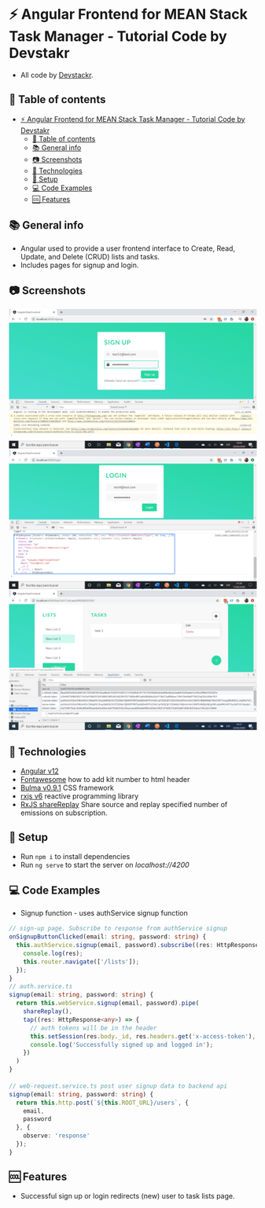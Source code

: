 # :zap: Angular Frontend for MEAN Stack Task Manager - Tutorial Code by Devstakr

* All code by [Devstackr](https://www.youtube.com/channel/UCbwsS1m4Hib6R-9F1alus_A/featured).

## :page_facing_up: Table of contents

* [:zap: Angular Frontend for MEAN Stack Task Manager - Tutorial Code by Devstakr](#zap-angular-frontend-for-mean-stack-task-manager---tutorial-code-by-devstakr)
  * [:page_facing_up: Table of contents](#page_facing_up-table-of-contents)
  * [:books: General info](#books-general-info)
  * [:camera: Screenshots](#camera-screenshots)
  * [:signal_strength: Technologies](#signal_strength-technologies)
  * [:floppy_disk: Setup](#floppy_disk-setup)
  * [:computer: Code Examples](#computer-code-examples)
  * [:cool: Features](#cool-features)

## :books: General info

* Angular used to provide a user frontend interface to Create, Read, Update, and Delete (CRUD) lists and tasks.
* Includes pages for signup and login.

## :camera: Screenshots

![Angular page](./img/signup.png)
![Angular page](./img/login.png)
![Angular page](./img/lists-tokens.png)

## :signal_strength: Technologies

* [Angular v12](https://angular.io/)
* [Fontawesome](https://fontawesome.com/kits/b7c269bd48/use) how to add kit number to html header
* [Bulma v0.9.1](https://bulma.io/documentation/) CSS framework
* [rxjs v6](https://angular.io/guide/rx-library) reactive programming library
* [RxJS shareReplay](https://www.learnrxjs.io/learn-rxjs/operators/multicasting/sharereplay) Share source and replay specified number of emissions on subscription.

## :floppy_disk: Setup

* Run `npm i` to install dependencies
* Run `ng serve` to start the server on _localhost://4200_

## :computer: Code Examples

* Signup function - uses authService signup function

```typescript
// sign-up page. Subscribe to response from authService signup
onSignupButtonClicked(email: string, password: string) {
  this.authService.signup(email, password).subscribe((res: HttpResponse<any>) => {
    console.log(res);
    this.router.navigate(['/lists']);
  });
}
// auth.service.ts
signup(email: string, password: string) {
  return this.webService.signup(email, password).pipe(
    shareReplay(),
    tap((res: HttpResponse<any>) => {
      // auth tokens will be in the header
      this.setSession(res.body._id, res.headers.get('x-access-token'), res.headers.get('x-refresh-token'));
      console.log('Successfully signed up and logged in');
    })
  )
}

// web-request.service.ts post user signup data to backend api
signup(email: string, password: string) {
  return this.http.post(`${this.ROOT_URL}/users`, {
    email,
    password
  }, {
    observe: 'response'
  });
}
```

## :cool: Features

* Successful sign up or login redirects (new) user to task lists page.
